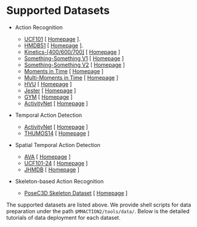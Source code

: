 # Supported Datasets

- Action Recognition
  - [UCF101](/tools/data/ucf101/README.md) \[ [Homepage](https://www.crcv.ucf.edu/research/data-sets/ucf101/) \].
  - [HMDB51](/tools/data/hmdb51/README.md) \[ [Homepage](https://serre-lab.clps.brown.edu/resource/hmdb-a-large-human-motion-database/) \].
  - [Kinetics-[400/600/700]](/tools/data/kinetics/README.md) \[ [Homepage](https://deepmind.com/research/open-source/kinetics) \]
  - [Something-Something V1](/tools/data/sthv1/README.md) \[ [Homepage](https://20bn.com/datasets/something-something/v1) \]
  - [Something-Something V2](/tools/data/sthv2/README.md) \[ [Homepage](https://20bn.com/datasets/something-something) \]
  - [Moments in Time](/tools/data/mit/README.md) \[ [Homepage](http://moments.csail.mit.edu/) \]
  - [Multi-Moments in Time](/tools/data/mmit/README.md) \[ [Homepage](http://moments.csail.mit.edu/challenge_iccv_2019.html) \]
  - [HVU](/tools/data/hvu/README.md) \[ [Homepage](https://github.com/holistic-video-understanding/HVU-Dataset) \]
  - [Jester](/tools/data/jester/README.md) \[ [Homepage](https://20bn.com/datasets/jester/v1) \]
  - [GYM](/tools/data/gym/README.md) \[ [Homepage](https://sdolivia.github.io/FineGym/) \]
  - [ActivityNet](/tools/data/activitynet/README.md) \[ [Homepage](http://activity-net.org/) \]

- Temporal Action Detection
  - [ActivityNet](/tools/data/activitynet/README.md) \[ [Homepage](http://activity-net.org/) \]
  - [THUMOS14](/tools/data/thumos14/README.md) \[ [Homepage](https://www.crcv.ucf.edu/THUMOS14/download.html) \]

- Spatial Temporal Action Detection
  - [AVA](/tools/data/ava/README.md) \[ [Homepage](https://research.google.com/ava/index.html) \]
  - [UCF101-24](/tools/data/ucf101_24/README.md) \[ [Homepage](http://www.thumos.info/download.html) \]
  - [JHMDB](/tools/data/jhmdb/README.md) \[ [Homepage](http://jhmdb.is.tue.mpg.de/) \]

- Skeleton-based Action Recognition
  - [PoseC3D Skeleton Dataset](/tools/data/skeleton/README.md) \[ [Homepage](https://kennymckormick.github.io/posec3d/) \]

The supported datasets are listed above.
We provide shell scripts for data preparation under the path `$MMACTION2/tools/data/`.
Below is the detailed tutorials of data deployment for each dataset.
